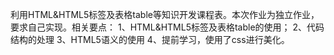利用HTML&HTML5标签及表格table等知识开发课程表。本次作业为独立作业，要求自己实现。相关要点：
1、HTML&HTML5标签及表格table的使用；
2、代码结构的处理
3、HTML5语义的使用
4、提前学习，使用了css进行美化。